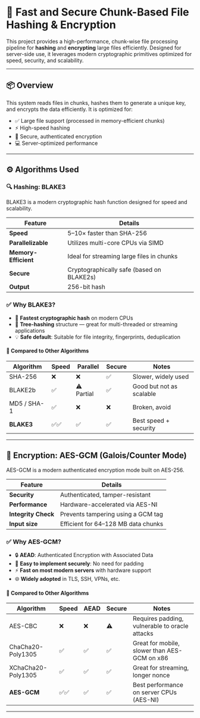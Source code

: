 # 🔐 Fast and Secure Chunk-Based File Hashing & Encryption

This project provides a high-performance, chunk-wise file processing pipeline for **hashing** and **encrypting** large files efficiently. Designed for server-side use, it leverages modern cryptographic primitives optimized for speed, security, and scalability.

---

## 📦 Overview

This system reads files in chunks, hashes them to generate a unique key, and encrypts the data efficiently. It is optimized for:

- ✅ Large file support (processed in memory-efficient chunks)
- ⚡ High-speed hashing
- 🔐 Secure, authenticated encryption
- 💻 Server-optimized performance

---

## ⚙️ Algorithms Used

### 🔍 Hashing: **BLAKE3**

BLAKE3 is a modern cryptographic hash function designed for speed and scalability.

| Feature            | Details |
|--------------------|---------|
| **Speed**          | 5–10× faster than SHA-256 |
| **Parallelizable** | Utilizes multi-core CPUs via SIMD |
| **Memory-Efficient** | Ideal for streaming large files in chunks |
| **Secure**         | Cryptographically safe (based on BLAKE2s) |
| **Output**         | 256-bit hash |

### ✅ Why BLAKE3?

- 🚀 **Fastest cryptographic hash** on modern CPUs
- 🌲 **Tree-hashing** structure — great for multi-threaded or streaming applications
- 💡 **Safe default**: Suitable for file integrity, fingerprints, deduplication

#### 🔄 Compared to Other Algorithms

| Algorithm     | Speed | Parallel | Secure | Notes |
|---------------|-------|----------|--------|-------|
| SHA-256       | ❌     | ❌        | ✅      | Slower, widely used |
| BLAKE2b       | ✅     | ⚠️ Partial | ✅      | Good but not as scalable |
| MD5 / SHA-1   | ✅     | ❌        | ❌      | Broken, avoid |
| **BLAKE3**    | ✅✅    | ✅        | ✅      | Best speed + security |

---

## 🔐 Encryption: **AES-GCM (Galois/Counter Mode)**

AES-GCM is a modern authenticated encryption mode built on AES-256.

| Feature              | Details |
|----------------------|---------|
| **Security**         | Authenticated, tamper-resistant |
| **Performance**      | Hardware-accelerated via AES-NI |
| **Integrity Check**  | Prevents tampering using a GCM tag |
| **Input size**       | Efficient for 64–128 MB data chunks |

### ✅ Why AES-GCM?

- 🔒 **AEAD**: Authenticated Encryption with Associated Data
- 🧠 **Easy to implement securely**: No need for padding
- ⚡ **Fast on most modern servers** with hardware support
- 🌐 **Widely adopted** in TLS, SSH, VPNs, etc.

#### 🔄 Compared to Other Algorithms

| Algorithm             | Speed | AEAD | Secure | Notes |
|-----------------------|-------|------|--------|-------|
| AES-CBC               | ❌     | ❌    | ⚠️      | Requires padding, vulnerable to oracle attacks |
| ChaCha20-Poly1305     | ✅     | ✅    | ✅      | Great for mobile, slower than AES-GCM on x86 |
| XChaCha20-Poly1305    | ✅     | ✅    | ✅      | Great for streaming, longer nonce |
| **AES-GCM**           | ✅✅    | ✅    | ✅      | Best performance on server CPUs (AES-NI) |

---